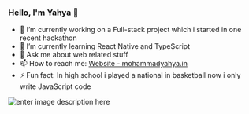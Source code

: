 ### Hello, I'm Yahya 👋


- 🔭 I’m currently working on a Full-stack project which i started in one recent hackathon
- 🌱 I’m currently learning React Native and TypeScript
- 💬 Ask me about web related stuff 
- 📫 How to reach me: [Website - mohammadyahya.in](https://www.mohammadyahya.in/)
- ⚡ Fun fact: In high school i played a national in basketball now i only write JavaScript code

![enter image description here](https://github-readme-stats.vercel.app/api?username=yahya-cloud&&show_icons=true&title_color=ffffff&icon_color=bb2acf&text_color=daf7dc&bg_color=151515)
